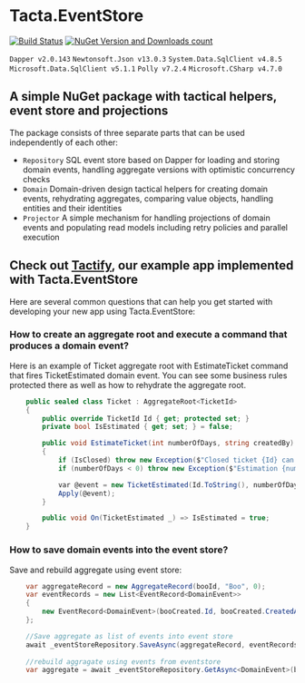 # Tacta.EventStore

[![Build Status](https://app.travis-ci.com/tacta-io/Tacta.EventStore.svg?branch=main)](https://app.travis-ci.com/tacta-io/Tacta.EventStore) [![NuGet Version and Downloads count](https://buildstats.info/nuget/Tacta.EventStore)](https://www.nuget.org/packages/Tacta.EventStore)

 ``` Dapper v2.0.143 ``` ``` Newtonsoft.Json v13.0.3 ``` ``` System.Data.SqlClient v4.8.5 ``` ``` Microsoft.Data.SqlClient v5.1.1 ``` ``` Polly v7.2.4 ``` ``` Microsoft.CSharp v4.7.0 ``` 

 ## A simple NuGet package with tactical helpers, event store and projections
 
The package consists of three separate parts that can be used independently of each other:
- ``` Repository ``` SQL event store based on Dapper for loading and storing domain events, handling aggregate versions with optimistic concurrency checks
- ``` Domain ``` Domain-driven design tactical helpers for creating domain events, rehydrating aggregates, comparing value objects, handling entities and their identities
- ``` Projector ``` A simple mechanism for handling projections of domain events and populating read models including retry policies and parallel execution

 ## Check out [Tactify](https://github.com/tacta-io/Tactify), our example app implemented with Tacta.EventStore

Here are several common questions that can help you get started with developing your new app using Tacta.EventStore:

### How to create an aggregate root and execute a command that produces a domain event?

Here is an example of Ticket aggregate root with EstimateTicket command that fires TicketEstimated domain event. You can see some business rules protected there as well as how to rehydrate the aggregate root.

```c#
    public sealed class Ticket : AggregateRoot<TicketId>
    {
        public override TicketId Id { get; protected set; } 
        private bool IsEstimated { get; set; } = false;

        public void EstimateTicket(int numberOfDays, string createdBy)
        {
            if (IsClosed) throw new Exception($"Closed ticket {Id} can not be changed.");
            if (numberOfDays < 0) throw new Exception($"Estimation {numberOfDays} in not valid.");

            var @event = new TicketEstimated(Id.ToString(), numberOfDays, createdBy);
            Apply(@event);
        }

        public void On(TicketEstimated _) => IsEstimated = true;
    }
```


### How to save domain events into the event store?

Save and rebuild aggregate using event store:

```c#
    var aggregateRecord = new AggregateRecord(booId, "Boo", 0);
    var eventRecords = new List<EventRecord<DomainEvent>>
    {
        new EventRecord<DomainEvent>(booCreated.Id, booCreated.CreatedAt, booCreated)
    };

    //Save aggregate as list of events into event store
    await _eventStoreRepository.SaveAsync(aggregateRecord, eventRecords).ConfigureAwait(false);
    
    //rebuild aggragate using events from eventstore
    var aggregate = await _eventStoreRepository.GetAsync<DomainEvent>(booId).ConfigureAwait(false);
```

